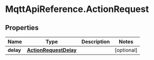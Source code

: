 # MqttApiReference.ActionRequest

## Properties

Name | Type | Description | Notes
------------ | ------------- | ------------- | -------------
**delay** | [**ActionRequestDelay**](ActionRequestDelay.md) |  | [optional] 


